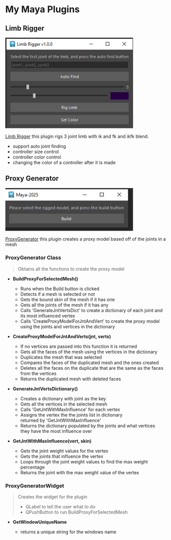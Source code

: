 # My Maya Plugins

## Limb Rigger

<img src = "./assets/LimbRigger.PNG" width = 400> 

[Limb Rigger]("./src/LimbRigger.py")
this plugin rigs 3 joint limb with ik and fk and ikfk blend.

* support auto joint finding
* controller size control
* controller color control
* changing the color of a controller after it is made

## Proxy Generator
<img src = "./assets/ProxyGenerator.PNG" width = 400> 

[ProxyGenerator]("./src/ProxyGenerator.py")
this plugin creates a proxy model based off of the joints in a mesh

### ProxyGenerator Class

>Obtains all the functions to create the proxy model

* **BuildProxyForSelectedMesh()**
    * Runs when the Build button is clicked
    * Detects if a mesh is selected or not
    * Gets the bound skin of the mesh if it has one
    * Gets all the joints of the mesh if it has any
    * Calls 'GenerateJntVertsDict' to create a dictionary of each joint and\
    its most influenced vertex
    * Calls 'CreateProxyModelForJntAndVert' to create the proxy model\
    using the joints and vertices in the dictionary

* **CreateProxyModelForJntAndVerts(jnt, verts)**

    * If no vertices are passed into this function it is returned
    * Gets all the faces of the mesh using the vertices in the dictionary
    * Duplicates the mesh that was selected
    * Compares the faces of the duplicated mesh and the ones created
    * Deletes all the faces on the duplicate that are the same as the faces from the vertices
    * Returns the duplicated mesh with deleted faces

* **GenerateJntVertsDictionary()**
    * Creates a dictionary with joint as the key
    * Gets all the vertices in the selected mesh
    * Calls 'GetJntWithMaxInfluence' for each vertex
    * Assigns the vertex the the joints list in dictionary\
     returned by 'GetJntWithMaxInfluence'
     * Returns the dictionary populated by the joints and what vertices\
     they have the most influence over

* **GetJntWithMaxInfluence(vert, skin)**
    * Gets the joint weight values for the vertex
    * Gets the joints that influence the vertex
    * Loops through the joint weight values to find the max weight percentage
    * Returns the joint with the max  weight value of the vertex


### ProxyGeneratorWidget
> Creates the widget for the plugin
> * QLabel to tell the user what to do
> * QPushButton to run BuildProxyForSelectedMesh

* **GetWindowUniqueName**

    * returns a unique string for the windows name